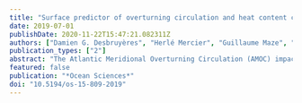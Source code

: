 ```yaml
---
title: "Surface predictor of overturning circulation and heat content change in the subpolar North Atlantic"
date: 2019-07-01
publishDate: 2020-11-22T15:47:21.082311Z
authors: ["Damien G. Desbruyères", "Herlé Mercier", "Guillaume Maze", "Nathalie Daniault"]
publication_types: ["2"]
abstract: "The Atlantic Meridional Overturning Circulation (AMOC) impacts ocean and atmosphere temperatures on a wide range of temporal and spatial scales. Here we use observational datasets to validate model-based inferences on the usefulness of thermodynamics theory in reconstructing AMOC variability at low frequency, and further build on this reconstruction to provide prediction of the near-future (2019–2022) North Atlantic state. An easily observed surface quantity – the rate of warm to cold transformation of water masses at high latitudes – is found to lead the observed AMOC at 45∘ N by 5–6 years and to drive its 1993–2010 decline and its ongoing recovery, with suggestive prediction of extreme intensities for the early 2020s. We further demonstrate that AMOC variability drove a bi-decadal warming-to-cooling reversal in the subpolar North Atlantic before triggering a recent return to warming conditions that should prevail at least until 2021. Overall, this mechanistic approach of AMOC variability and its impact on ocean temperature brings new key aspects for understanding and predicting climatic conditions in the North Atlantic and beyond."
featured: false
publication: "*Ocean Sciences*"
doi: "10.5194/os-15-809-2019"
---
```

